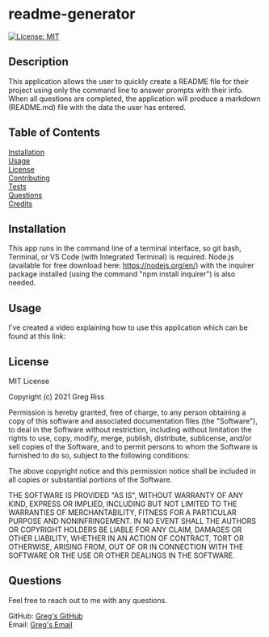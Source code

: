 # readme-generator

[![License: MIT](https://img.shields.io/badge/License-MIT-yellow.svg)](https://opensource.org/licenses/MIT)

## Description

This application allows the user to quickly create a README file for their project using only the command line to answer prompts with their info. When all questions are completed, the application will produce a markdown (README.md) file with the data the user has entered.

## Table of Contents

[Installation](#installation)  
[Usage](#usage)  
[License](#license)  
[Contributing](#contributing)  
[Tests](#tests)  
[Questions](#questions)  
[Credits](#credits)

## Installation

This app runs in the command line of a terminal interface, so git bash, Terminal, or VS Code (with Integrated Terminal) is required. Node.js (available for free download here: https://nodejs.org/en/) with the inquirer package installed (using the command "npm install inquirer") is also needed. 

## Usage

I've created a video explaining how to use this application which can be found at this link: 

## License 

MIT License

Copyright (c) 2021 Greg Riss

Permission is hereby granted, free of charge, to any person obtaining a copy
of this software and associated documentation files (the "Software"), to deal
in the Software without restriction, including without limitation the rights
to use, copy, modify, merge, publish, distribute, sublicense, and/or sell
copies of the Software, and to permit persons to whom the Software is
furnished to do so, subject to the following conditions:

The above copyright notice and this permission notice shall be included in all
copies or substantial portions of the Software.

THE SOFTWARE IS PROVIDED "AS IS", WITHOUT WARRANTY OF ANY KIND, EXPRESS OR
IMPLIED, INCLUDING BUT NOT LIMITED TO THE WARRANTIES OF MERCHANTABILITY,
FITNESS FOR A PARTICULAR PURPOSE AND NONINFRINGEMENT. IN NO EVENT SHALL THE
AUTHORS OR COPYRIGHT HOLDERS BE LIABLE FOR ANY CLAIM, DAMAGES OR OTHER
LIABILITY, WHETHER IN AN ACTION OF CONTRACT, TORT OR OTHERWISE, ARISING FROM,
OUT OF OR IN CONNECTION WITH THE SOFTWARE OR THE USE OR OTHER DEALINGS IN THE
SOFTWARE.

## Questions

Feel free to reach out to me with any questions.

GitHub: [Greg's GitHub](https://github.com/gregriss)  
Email: [Greg's Email](gregriss23@gmail.com)